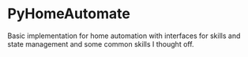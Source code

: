 # PyHomeAutomate
Basic implementation for home automation with interfaces for skills and state management and some common skills I thought off.
